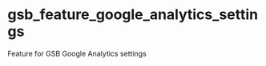 gsb_feature_google_analytics_settings
=====================================

Feature for GSB Google Analytics settings

